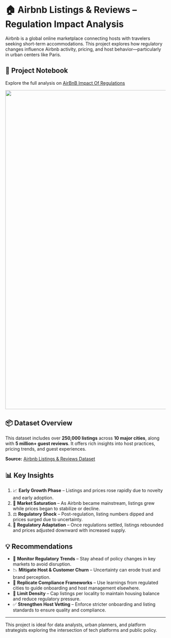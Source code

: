 
# 🏠 Airbnb Listings & Reviews – Regulation Impact Analysis

Airbnb is a global online marketplace connecting hosts with travelers seeking short-term accommodations. This project explores how regulatory changes influence Airbnb activity, pricing, and host behavior—particularly in urban centers like Paris.

## 🔗 Project Notebook

Explore the full analysis on [AirBnB Impact Of Regulations](https://github.com/jeet787/AirBnB_Impact_Of_Regulation_Paris/blob/main/AirbnbProject.ipynb)

<img src="https://www.stocksbnb.com/wp-content/uploads/2021/08/airbnb-678x381-1.png" width="1000">

## 📦 Dataset Overview

This dataset includes over **250,000 listings** across **10 major cities**, along with **5 million+ guest reviews**. It offers rich insights into host practices, pricing trends, and guest experiences.

**Source:** [Airbnb Listings & Reviews Dataset](https://www.kaggle.com/datasets/mysarahmadbhat/airbnb-listings-reviews)

## 📊 Key Insights

1. 📈 **Early Growth Phase** – Listings and prices rose rapidly due to novelty and early adoption.  
2. 🧭 **Market Saturation** – As Airbnb became mainstream, listings grew while prices began to stabilize or decline.  
3. ⚖️ **Regulatory Shock** – Post-regulation, listing numbers dipped and prices surged due to uncertainty.  
4. 🔄 **Regulatory Adaptation** – Once regulations settled, listings rebounded and prices adjusted downward with increased supply.

## 💡 Recommendations

- 🛑 **Monitor Regulatory Trends** – Stay ahead of policy changes in key markets to avoid disruption.  
- 📉 **Mitigate Host & Customer Churn** – Uncertainty can erode trust and brand perception.  
- 🧭 **Replicate Compliance Frameworks** – Use learnings from regulated cities to guide onboarding and host management elsewhere.  
- 📌 **Limit Density** – Cap listings per locality to maintain housing balance and reduce regulatory pressure.  
- ✅ **Strengthen Host Vetting** – Enforce stricter onboarding and listing standards to ensure quality and compliance.

---

This project is ideal for data analysts, urban planners, and platform strategists exploring the intersection of tech platforms and public policy.

